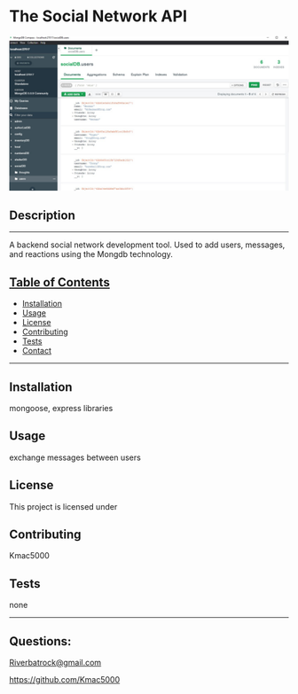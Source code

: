 # The Social Network API

![example of db in Mongo](./assets/socialNetMongo.jpg)

## Description

---

A backend social network development tool. Used to add users, messages, and reactions using the Mongdb technology.

## <ins>Table of Contents</ins>

- [Installation](#installation)
- [Usage](#usage)
- [License](#license)
- [Contributing](#contributing)
- [Tests](#tests)
- [Contact](#questions)

---

## Installation

mongoose, express libraries

## Usage

exchange messages between users

## License

This project is licensed under

## Contributing

Kmac5000

## Tests

none

---

## Questions:

Riverbatrock@gmail.com

https://github.com/Kmac5000
